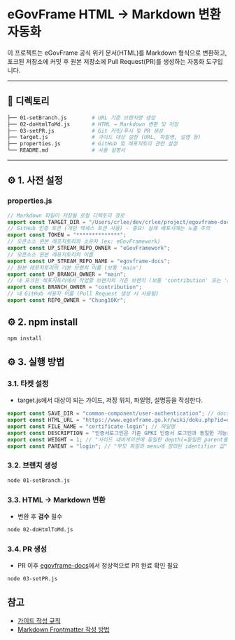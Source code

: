 # eGovFrame HTML → Markdown 변환 자동화

이 프로젝트는 eGovFrame 공식 위키 문서(HTML)를 Markdown 형식으로 변환하고, 포크된 저장소에 커밋 후 원본 저장소에 Pull Request(PR)를 생성하는 자동화 도구입니다.

---

## 📂 디렉토리 

```bash
├── 01-setBranch.js        # URL 기준 브랜치명 생성
├── 02-doHtmlToMd.js       # HTML → Markdown 변환 및 저장
├── 03-setPR.js            # Git 커밋/푸시 및 PR 생성
├── target.js              # 가이드 대상 설정 (URL, 파일명, 설명 등)
├── properties.js          # GitHub 및 레포지토리 관련 설정
└── README.md              # 사용 설명서
```
---

## ⚙️ 1. 사전 설정

### properties.js

```js
// Markdown 파일이 저장될 로컬 디렉토리 경로
export const TARGET_DIR = "/Users/crlee/dev/crlee/project/egovframe-docs";
// GitHub 인증 토큰 (개인 액세스 토큰 사용) - 중요! 실제 배포시에는 노출 주의
export const TOKEN = "**************";
// 오픈소스 원본 레포지토리의 소유자 (ex: eGovFramework)
export const UP_STREAM_REPO_OWNER = "eGovFramework";
// 오픈소스 원본 레포지토리의 이름
export const UP_STREAM_REPO_NAME = "egovframe-docs";
// 원본 레포지토리의 기본 브랜치 이름 (보통 'main')
export const UP_BRANCH_OWNER = "main";
// 내 포크된 레포지토리에서 작업할 브랜치의 기준 브랜치 (보통 'contribution' 또는 'main')
export const BRANCH_OWNER = "contribution";
// 내 GitHub 사용자 이름 (Pull Request 생성 시 사용됨)
export const REPO_OWNER = "Chung10Kr";
```

## ⚙️ 2. npm install
```bash
npm install
```

## ⚙️ 3. 실행 방법

### 3.1. 타켓 설정
- target.js에서 대상이 되는 가이드, 저장 위치, 파일명, 설명등을 작성한다.
```js
export const SAVE_DIR = "common-component/user-authentication"; // docs하위 저장 위치
export const HTML_URL = "https://www.egovframe.go.kr/wiki/doku.php?id=egovframework:com:v4.3:uat:인증서로그인"; // 복사할 가이드 URL
export const FILE_NAME = "certificate-login"; // 파일명
export const DESCRIPTION = "인증서로그인은 기존 GPKI 인증서 로그인과 동일한 기능을 제공한다."; // 설명
export const WEIGHT = 1; // "사이드 네비게이션에 동일한 depth(=동일한 parent를 가진 자식)에서 정렬하는 순번"
export const PARENT = "login"; // "부모 파일의 menu에 정의된 identifier 값"
```

### 3.2. 브랜치 생성
```bash
node 01-setBranch.js
```

### 3.3. HTML -> Markdown 변환
- 변환 후 **검수** 필수
```bash
node 02-doHtmlToMd.js
```

### 3.4. PR 생성
- PR 이후 [egovframe-docs](https://github.com/eGovFramework/egovframe-docs/pulls)에서 정상적으로 PR 완료 확인 필요
```bash
node 03-setPR.js
```


## 참고
- [가이드 작성 규칙](https://github.com/eGovFramework/egovframe-docs/tree/main)
- [Markdown Frontmatter 작성 방법](https://github.com/eGovFramework/egovframe-docs/blob/main/how-to-write-Frontmatter.md)